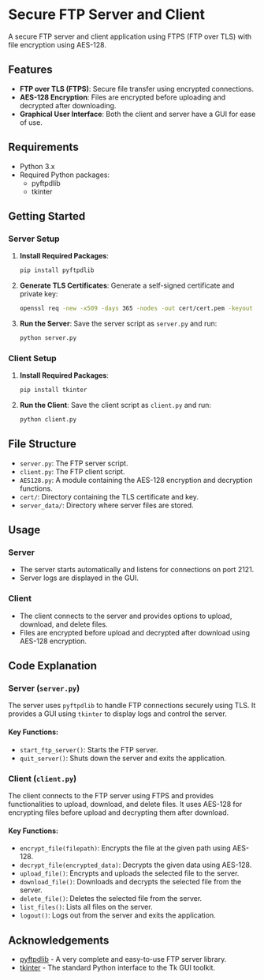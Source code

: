 # Secure FTP Server and Client

A secure FTP server and client application using FTPS (FTP over TLS) with file encryption using AES-128.

## Features

- **FTP over TLS (FTPS)**: Secure file transfer using encrypted connections.
- **AES-128 Encryption**: Files are encrypted before uploading and decrypted after downloading.
- **Graphical User Interface**: Both the client and server have a GUI for ease of use.

## Requirements

- Python 3.x
- Required Python packages:
  - pyftpdlib
  - tkinter

## Getting Started

### Server Setup

1. **Install Required Packages**:
    ```bash
    pip install pyftpdlib
    ```

2. **Generate TLS Certificates**:
    Generate a self-signed certificate and private key:
    ```bash
    openssl req -new -x509 -days 365 -nodes -out cert/cert.pem -keyout cert/key.pem
    ```

3. **Run the Server**:
    Save the server script as `server.py` and run:
    ```bash
    python server.py
    ```

### Client Setup

1. **Install Required Packages**:
    ```bash
    pip install tkinter
    ```

2. **Run the Client**:
    Save the client script as `client.py` and run:
    ```bash
    python client.py
    ```

## File Structure

- `server.py`: The FTP server script.
- `client.py`: The FTP client script.
- `AES128.py`: A module containing the AES-128 encryption and decryption functions.
- `cert/`: Directory containing the TLS certificate and key.
- `server_data/`: Directory where server files are stored.

## Usage

### Server

- The server starts automatically and listens for connections on port 2121.
- Server logs are displayed in the GUI.

### Client

- The client connects to the server and provides options to upload, download, and delete files.
- Files are encrypted before upload and decrypted after download using AES-128 encryption.

## Code Explanation

### Server (`server.py`)

The server uses `pyftpdlib` to handle FTP connections securely using TLS. It provides a GUI using `tkinter` to display logs and control the server.

#### Key Functions:
- `start_ftp_server()`: Starts the FTP server.
- `quit_server()`: Shuts down the server and exits the application.

### Client (`client.py`)

The client connects to the FTP server using FTPS and provides functionalities to upload, download, and delete files. It uses AES-128 for encrypting files before upload and decrypting them after download.

#### Key Functions:
- `encrypt_file(filepath)`: Encrypts the file at the given path using AES-128.
- `decrypt_file(encrypted_data)`: Decrypts the given data using AES-128.
- `upload_file()`: Encrypts and uploads the selected file to the server.
- `download_file()`: Downloads and decrypts the selected file from the server.
- `delete_file()`: Deletes the selected file from the server.
- `list_files()`: Lists all files on the server.
- `logout()`: Logs out from the server and exits the application.

## Acknowledgements

- [pyftpdlib](https://github.com/giampaolo/pyftpdlib) - A very complete and easy-to-use FTP server library.
- [tkinter](https://docs.python.org/3/library/tkinter.html) - The standard Python interface to the Tk GUI toolkit.
